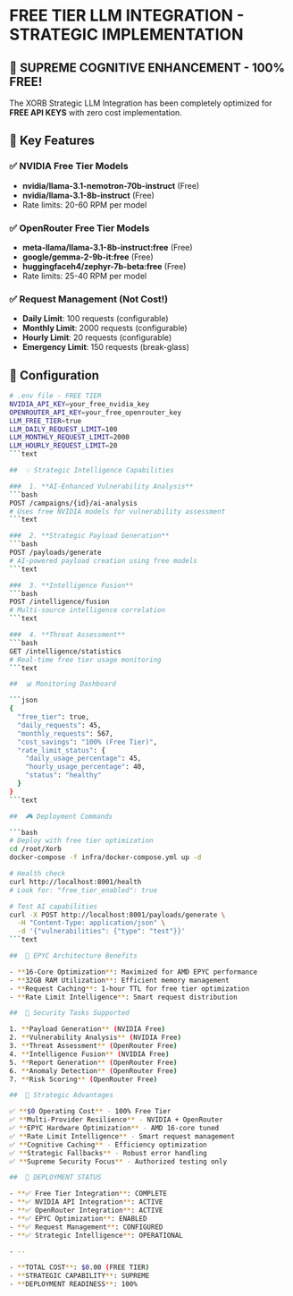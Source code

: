 # FREE TIER LLM INTEGRATION - STRATEGIC IMPLEMENTATION

##  🎯 SUPREME COGNITIVE ENHANCEMENT - 100% FREE!

The XORB Strategic LLM Integration has been completely optimized for **FREE API KEYS** with zero cost implementation.

##  🚀 Key Features

###  ✅ NVIDIA Free Tier Models
- **nvidia/llama-3.1-nemotron-70b-instruct** (Free)
- **nvidia/llama-3.1-8b-instruct** (Free)
- Rate limits: 20-60 RPM per model

###  ✅ OpenRouter Free Tier Models
- **meta-llama/llama-3.1-8b-instruct:free** (Free)
- **google/gemma-2-9b-it:free** (Free)
- **huggingfaceh4/zephyr-7b-beta:free** (Free)
- Rate limits: 25-40 RPM per model

###  ✅ Request Management (Not Cost!)
- **Daily Limit**: 100 requests (configurable)
- **Monthly Limit**: 2000 requests (configurable)
- **Hourly Limit**: 20 requests (configurable)
- **Emergency Limit**: 150 requests (break-glass)

##  🔧 Configuration

```bash
# .env file - FREE TIER
NVIDIA_API_KEY=your_free_nvidia_key
OPENROUTER_API_KEY=your_free_openrouter_key
LLM_FREE_TIER=true
LLM_DAILY_REQUEST_LIMIT=100
LLM_MONTHLY_REQUEST_LIMIT=2000
LLM_HOURLY_REQUEST_LIMIT=20
```text

##  💡 Strategic Intelligence Capabilities

###  1. **AI-Enhanced Vulnerability Analysis**
```bash
POST /campaigns/{id}/ai-analysis
# Uses free NVIDIA models for vulnerability assessment
```text

###  2. **Strategic Payload Generation**
```bash
POST /payloads/generate
# AI-powered payload creation using free models
```text

###  3. **Intelligence Fusion**
```bash
POST /intelligence/fusion
# Multi-source intelligence correlation
```text

###  4. **Threat Assessment**
```bash
GET /intelligence/statistics
# Real-time free tier usage monitoring
```text

##  📊 Monitoring Dashboard

```json
{
  "free_tier": true,
  "daily_requests": 45,
  "monthly_requests": 567,
  "cost_savings": "100% (Free Tier)",
  "rate_limit_status": {
    "daily_usage_percentage": 45,
    "hourly_usage_percentage": 40,
    "status": "healthy"
  }
}
```text

##  🎮 Deployment Commands

```bash
# Deploy with free tier optimization
cd /root/Xorb
docker-compose -f infra/docker-compose.yml up -d

# Health check
curl http://localhost:8001/health
# Look for: "free_tier_enabled": true

# Test AI capabilities
curl -X POST http://localhost:8001/payloads/generate \
  -H "Content-Type: application/json" \
  -d '{"vulnerabilities": {"type": "test"}}'
```text

##  🚀 EPYC Architecture Benefits

- **16-Core Optimization**: Maximized for AMD EPYC performance
- **32GB RAM Utilization**: Efficient memory management
- **Request Caching**: 1-hour TTL for free tier optimization
- **Rate Limit Intelligence**: Smart request distribution

##  🎯 Security Tasks Supported

1. **Payload Generation** (NVIDIA Free)
2. **Vulnerability Analysis** (NVIDIA Free)
3. **Threat Assessment** (OpenRouter Free)
4. **Intelligence Fusion** (NVIDIA Free)
5. **Report Generation** (OpenRouter Free)
6. **Anomaly Detection** (OpenRouter Free)
7. **Risk Scoring** (OpenRouter Free)

##  💪 Strategic Advantages

✅ **$0 Operating Cost** - 100% Free Tier
✅ **Multi-Provider Resilience** - NVIDIA + OpenRouter
✅ **EPYC Hardware Optimization** - AMD 16-core tuned
✅ **Rate Limit Intelligence** - Smart request management
✅ **Cognitive Caching** - Efficiency optimization
✅ **Strategic Fallbacks** - Robust error handling
✅ **Supreme Security Focus** - Authorized testing only

##  🎉 DEPLOYMENT STATUS

- **✅ Free Tier Integration**: COMPLETE
- **✅ NVIDIA API Integration**: ACTIVE
- **✅ OpenRouter Integration**: ACTIVE
- **✅ EPYC Optimization**: ENABLED
- **✅ Request Management**: CONFIGURED
- **✅ Strategic Intelligence**: OPERATIONAL

- --

- **TOTAL COST**: $0.00 (FREE TIER)
- **STRATEGIC CAPABILITY**: SUPREME
- **DEPLOYMENT READINESS**: 100%